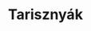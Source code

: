 ---
title: Tarisznyák
galleries: 
  - title: Hímzett Jel
    price: 700 Ft/db
    backgroundimage: /img/tar_vuk.jpg
    images: 
      - thumb: /img/tar_vuk.jpg
        img: /img/tar_vuk.jpg
  - title: Jel és évszám
    price: 800 Ft/db
    backgroundimage: /img/tar_kocka2010.jpg
    images: 
      - thumb: /img/tar_kocka2010.jpg
        img: /img/tar_kocka2010.jpg
      - thumb: /img/tar_teknos.jpg
        img: /img/tar_teknos.jpg
  - title: Csoport jele, név és évszám
    price: 950 Ft/db
    backgroundimage: /img/tar_suni_cs_09.jpg
    images:
      - thumb: /img/tar_suni_cs_09.jpg
      - img: /img/tar_suni_cs_09.jpg
  - title: Gyermek jele és neve, csoport neve
    price: 1200 Ft/db
    backgroundimage: /img/szivecske_lajos.jpg
    images:
      - thumb: /img/szivecske_lajos.jpg
        img: /img/szivecske_lajos.jpg
      - thumb: /img/szivecske_panna.jpg
        img: /img/szivecske_panna.jpg
  - title: Óvoda/Csoport saját logóval
    price: Ár logó ismeretében
    backgroundimage: /img/evaneni.jpg
    images:
      - thumb: /img/evaneni.jpg
        img: /img/evaneni.jpg
      - thumb: /img/manotar.jpg
        img: /img/manotar.jpg
  - title: Hímzett virág és évszám
    price: 700 Ft/db
    backgroundimage: /img/fehervirag2011.jpg
    images:
      - thumb: /img/fehervirag2011.jpg
        img: /img/fehervirag2011.jpg
      - thumb: /img/kekvirag2011.jpg
        img: /img/kekvirag2011.jpg
  - title: Iskola neve/logója és évszám
    price: 7-800 Ft/db
    backgroundimage: /img/jag2011.jpg
    images:
      - thumb: /img/jag2011.jpg
        img: /img/jag2011.jpg    
---